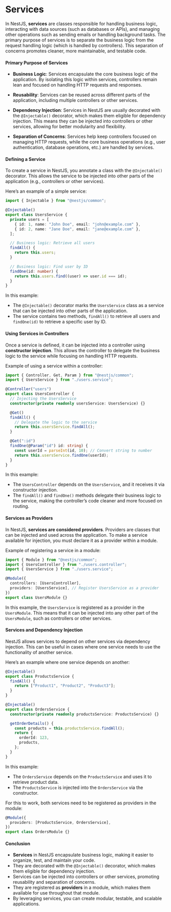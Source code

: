 # Services

In NestJS, **services** are classes responsible for handling business logic, interacting with data sources (such as databases or APIs), and managing other operations such as sending emails or handling background tasks. The primary purpose of services is to separate the business logic from the request handling logic (which is handled by controllers). This separation of concerns promotes cleaner, more maintainable, and testable code.

#### Primary Purpose of Services

- **Business Logic**: Services encapsulate the core business logic of the application. By isolating this logic within services, controllers remain lean and focused on handling HTTP requests and responses.

- **Reusability**: Services can be reused across different parts of the application, including multiple controllers or other services.

- **Dependency Injection**: Services in NestJS are usually decorated with the `@Injectable()` decorator, which makes them eligible for dependency injection. This means they can be injected into controllers or other services, allowing for better modularity and flexibility.

- **Separation of Concerns**: Services help keep controllers focused on managing HTTP requests, while the core business operations (e.g., user authentication, database operations, etc.) are handled by services.

#### Defining a Service

To create a service in NestJS, you annotate a class with the `@Injectable()` decorator. This allows the service to be injected into other parts of the application (e.g., controllers or other services).

Here’s an example of a simple service:

```typescript
import { Injectable } from "@nestjs/common";

@Injectable()
export class UsersService {
  private users = [
    { id: 1, name: "John Doe", email: "john@example.com" },
    { id: 2, name: "Jane Doe", email: "jane@example.com" },
  ];

  // Business logic: Retrieve all users
  findAll() {
    return this.users;
  }

  // Business logic: Find user by ID
  findOne(id: number) {
    return this.users.find((user) => user.id === id);
  }
}
```

In this example:

- The `@Injectable()` decorator marks the `UsersService` class as a service that can be injected into other parts of the application.
- The service contains two methods, `findAll()` to retrieve all users and `findOne(id)` to retrieve a specific user by ID.

#### Using Services in Controllers

Once a service is defined, it can be injected into a controller using **constructor injection**. This allows the controller to delegate the business logic to the service while focusing on handling HTTP requests.

Example of using a service within a controller:

```typescript
import { Controller, Get, Param } from "@nestjs/common";
import { UsersService } from "./users.service";

@Controller("users")
export class UsersController {
  // Injecting the UsersService
  constructor(private readonly usersService: UsersService) {}

  @Get()
  findAll() {
    // Delegate the logic to the service
    return this.usersService.findAll();
  }

  @Get(":id")
  findOne(@Param("id") id: string) {
    const userId = parseInt(id, 10); // Convert string to number
    return this.usersService.findOne(userId);
  }
}
```

In this example:

- The `UsersController` depends on the `UsersService`, and it receives it via constructor injection.
- The `findAll()` and `findOne()` methods delegate their business logic to the service, making the controller’s code cleaner and more focused on routing.

#### Services as Providers

In NestJS, **services are considered providers**. Providers are classes that can be injected and used across the application. To make a service available for injection, you must declare it as a provider within a module.

Example of registering a service in a module:

```typescript
import { Module } from "@nestjs/common";
import { UsersController } from "./users.controller";
import { UsersService } from "./users.service";

@Module({
  controllers: [UsersController],
  providers: [UsersService], // Register UsersService as a provider
})
export class UsersModule {}
```

In this example, the `UsersService` is registered as a provider in the `UsersModule`. This means that it can be injected into any other part of the `UsersModule`, such as controllers or other services.

#### Services and Dependency Injection

NestJS allows services to depend on other services via dependency injection. This can be useful in cases where one service needs to use the functionality of another service.

Here’s an example where one service depends on another:

```typescript
@Injectable()
export class ProductsService {
  findAll() {
    return ["Product1", "Product2", "Product3"];
  }
}

@Injectable()
export class OrdersService {
  constructor(private readonly productsService: ProductsService) {}

  getOrderDetails() {
    const products = this.productsService.findAll();
    return {
      orderId: 123,
      products,
    };
  }
}
```

In this example:

- The `OrdersService` depends on the `ProductsService` and uses it to retrieve product data.
- The `ProductsService` is injected into the `OrdersService` via the constructor.

For this to work, both services need to be registered as providers in the module:

```typescript
@Module({
  providers: [ProductsService, OrdersService],
})
export class OrdersModule {}
```

#### Conclusion

- **Services** in NestJS encapsulate business logic, making it easier to organize, test, and maintain your code.
- They are decorated with the `@Injectable()` decorator, which makes them eligible for dependency injection.
- Services can be injected into controllers or other services, promoting reusability and separation of concerns.
- They are registered as **providers** in a module, which makes them available for use throughout that module.
- By leveraging services, you can create modular, testable, and scalable applications.

